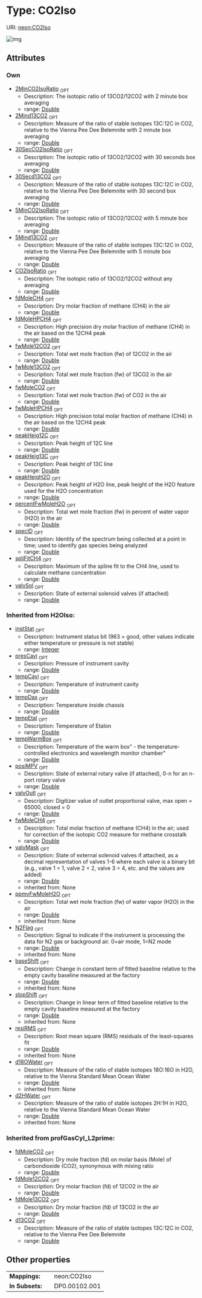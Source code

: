 
# Type: CO2Iso




URI: [neon:CO2Iso](https://data.neonscience.org/CO2Iso)


![img](http://yuml.me/diagram/nofunky;dir:TB/class/)

## Attributes


### Own

 * [2MinCO2IsoRatio](2MinCO2IsoRatio.md)  <sub>OPT</sub>
    * Description: The isotopic ratio of 13CO2/12CO2 with 2 minute box averaging
    * range: [Double](types/Double.md)
 * [2Mind13CO2](2Mind13CO2.md)  <sub>OPT</sub>
    * Description: Measure of the ratio of stable isotopes 13C:12C in CO2, relative to the Vienna Pee Dee Belemnite with 2 minute box averaging
    * range: [Double](types/Double.md)
 * [30SecCO2IsoRatio](30SecCO2IsoRatio.md)  <sub>OPT</sub>
    * Description: The isotopic ratio of 13CO2/12CO2 with 30 seconds box averaging
    * range: [Double](types/Double.md)
 * [30Secd13CO2](30Secd13CO2.md)  <sub>OPT</sub>
    * Description: Measure of the ratio of stable isotopes 13C:12C in CO2, relative to the Vienna Pee Dee Belemnite with 30 second box averaging
    * range: [Double](types/Double.md)
 * [5MinCO2IsoRatio](5MinCO2IsoRatio.md)  <sub>OPT</sub>
    * Description: The isotopic ratio of 13CO2/12CO2 with 5 minute box averaging
    * range: [Double](types/Double.md)
 * [5Mind13CO2](5Mind13CO2.md)  <sub>OPT</sub>
    * Description: Measure of the ratio of stable isotopes 13C:12C in CO2, relative to the Vienna Pee Dee Belemnite with 5 minute box averaging
    * range: [Double](types/Double.md)
 * [CO2IsoRatio](CO2IsoRatio.md)  <sub>OPT</sub>
    * Description: The isotopic ratio of 13CO2/12CO2 without any averaging
    * range: [Double](types/Double.md)
 * [fdMoleCH4](fdMoleCH4.md)  <sub>OPT</sub>
    * Description: Dry molar fraction of methane (CH4) in the air
    * range: [Double](types/Double.md)
 * [fdMoleHPCH4](fdMoleHPCH4.md)  <sub>OPT</sub>
    * Description: High precision dry molar fraction of methane (CH4) in the air based on the 12CH4 peak
    * range: [Double](types/Double.md)
 * [fwMole12CO2](fwMole12CO2.md)  <sub>OPT</sub>
    * Description: Total wet mole fraction (fw) of 12CO2 in the air
    * range: [Double](types/Double.md)
 * [fwMole13CO2](fwMole13CO2.md)  <sub>OPT</sub>
    * Description: Total wet mole fraction (fw) of 13CO2 in the air
    * range: [Double](types/Double.md)
 * [fwMoleCO2](fwMoleCO2.md)  <sub>OPT</sub>
    * Description: Total wet mole fraction (fw) of CO2 in the air
    * range: [Double](types/Double.md)
 * [fwMoleHPCH4](fwMoleHPCH4.md)  <sub>OPT</sub>
    * Description: High precision total molar fraction of methane (CH4) in the air based on the 12CH4 peak
    * range: [Double](types/Double.md)
 * [peakHeig12C](peakHeig12C.md)  <sub>OPT</sub>
    * Description: Peak height of 12C line
    * range: [Double](types/Double.md)
 * [peakHeig13C](peakHeig13C.md)  <sub>OPT</sub>
    * Description: Peak height of 13C line
    * range: [Double](types/Double.md)
 * [peakHeigH2O](peakHeigH2O.md)  <sub>OPT</sub>
    * Description: Peak height of H2O line, peak height of the H2O feature used for the H2O concentration
    * range: [Double](types/Double.md)
 * [percentFwMoleH2O](percentFwMoleH2O.md)  <sub>OPT</sub>
    * Description: Total wet mole fraction (fw) in percent of water vapor (H2O) in the air
    * range: [Double](types/Double.md)
 * [specID](specID.md)  <sub>OPT</sub>
    * Description: Identity of the spectrum being collected at a point in time; used to identify gas species being analyzed
    * range: [Double](types/Double.md)
 * [spliFitCH4](spliFitCH4.md)  <sub>OPT</sub>
    * Description: Maximum of the spline fit to the CH4 line, used to calculate methane concentration
    * range: [Double](types/Double.md)
 * [valvSol](valvSol.md)  <sub>OPT</sub>
    * Description: State of external solenoid valves (if attached)
    * range: [Double](types/Double.md)

### Inherited from H2OIso:

 * [instStat](instStat.md)  <sub>OPT</sub>
    * Description: Instrument status bit (963 = good, other values indicate either temperature or pressure is not stable)
    * range: [Integer](types/Integer.md)
 * [presCavi](presCavi.md)  <sub>OPT</sub>
    * Description: Pressure of instrument cavity
    * range: [Double](types/Double.md)
 * [tempCavi](tempCavi.md)  <sub>OPT</sub>
    * Description: Temperature of instrument cavity
    * range: [Double](types/Double.md)
 * [tempDas](tempDas.md)  <sub>OPT</sub>
    * Description: Temperature inside chassis
    * range: [Double](types/Double.md)
 * [tempEtal](tempEtal.md)  <sub>OPT</sub>
    * Description: Temperature of Etalon
    * range: [Double](types/Double.md)
 * [tempWarmBox](tempWarmBox.md)  <sub>OPT</sub>
    * Description: Temperature of the warm box" - the temperature-controlled electronics and wavelength monitor chamber"
    * range: [Double](types/Double.md)
 * [posiMPV](posiMPV.md)  <sub>OPT</sub>
    * Description: State of external rotary valve (if attached), 0-n for an n-port rotary valve
    * range: [Double](types/Double.md)
 * [valvOutl](valvOutl.md)  <sub>OPT</sub>
    * Description: Digitizer value of outlet proportional valve, max open = 65000, closed = 0
    * range: [Double](types/Double.md)
 * [fwMoleCH4](fwMoleCH4.md)  <sub>OPT</sub>
    * Description: Total molar fraction of methane (CH4) in the air; used for correction of the isotopic CO2 measure for methane crosstalk
    * range: [Double](types/Double.md)
 * [valvMask](valvMask.md)  <sub>OPT</sub>
    * Description: State of external solenoid valves if attached, as a decimal representation of valves 1-6 where each valve is a binary bit (e.g., valve 1 = 1, valve 2 = 2, valve 3 = 4, etc. and the values are added)
    * range: [Double](types/Double.md)
    * inherited from: None
 * [ppmvFwMoleH2O](ppmvFwMoleH2O.md)  <sub>OPT</sub>
    * Description: Total wet mole fraction (fw) of water vapor (H2O) in the air
    * range: [Double](types/Double.md)
    * inherited from: None
 * [N2Flag](N2Flag.md)  <sub>OPT</sub>
    * Description: Signal to indicate if the instrument is processing the data for N2 gas or background air. 0=air mode, 1=N2 mode
    * range: [Double](types/Double.md)
    * inherited from: None
 * [baseShift](baseShift.md)  <sub>OPT</sub>
    * Description: Change in constant term of fitted baseline relative to the empty cavity baseline measured at the factory
    * range: [Double](types/Double.md)
    * inherited from: None
 * [slopShift](slopShift.md)  <sub>OPT</sub>
    * Description: Change in linear term of fitted baseline relative to the empty cavity baseline measured at the factory
    * range: [Double](types/Double.md)
    * inherited from: None
 * [resiRMS](resiRMS.md)  <sub>OPT</sub>
    * Description: Root mean square (RMS) residuals of the least-squares fit
    * range: [Double](types/Double.md)
    * inherited from: None
 * [d18OWater](d18OWater.md)  <sub>OPT</sub>
    * Description: Measure of the ratio of stable isotopes 18O:16O in H2O, relative to the Vienna Standard Mean Ocean Water
    * range: [Double](types/Double.md)
    * inherited from: None
 * [d2HWater](d2HWater.md)  <sub>OPT</sub>
    * Description: Measure of the ratio of stable isotopes 2H:1H in H2O, relative to the Vienna Standard Mean Ocean Water
    * range: [Double](types/Double.md)
    * inherited from: None

### Inherited from profGasCyl_L2prime:

 * [fdMoleCO2](fdMoleCO2.md)  <sub>OPT</sub>
    * Description: Dry mole fraction (fd) on molar basis (Mole) of carbondioxide (CO2), synonymous with mixing ratio
    * range: [Double](types/Double.md)
 * [fdMole12CO2](fdMole12CO2.md)  <sub>OPT</sub>
    * Description: Dry molar fraction (fd) of 12CO2 in the air
    * range: [Double](types/Double.md)
 * [fdMole13CO2](fdMole13CO2.md)  <sub>OPT</sub>
    * Description: Dry molar fraction (fd) of 13CO2 in the air
    * range: [Double](types/Double.md)
 * [d13CO2](d13CO2.md)  <sub>OPT</sub>
    * Description: Measure of the ratio of stable isotopes 13C:12C in CO2, relative to the Vienna Pee Dee Belemnite
    * range: [Double](types/Double.md)

## Other properties

|  |  |  |
| --- | --- | --- |
| **Mappings:** | | neon:CO2Iso |
| **In Subsets:** | | DP0.00102.001 |

